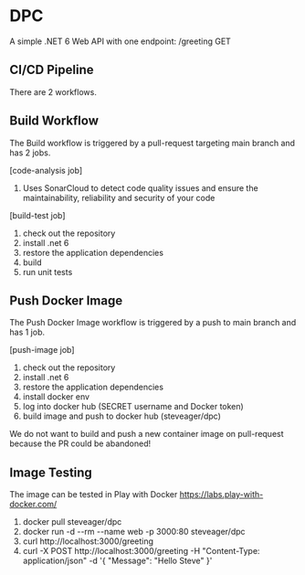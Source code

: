 # DPC
A simple .NET 6 Web API with one endpoint: /greeting GET

CI/CD Pipeline
--------------
There are 2 workflows.

Build Workflow
--------------
The Build workflow is triggered by a pull-request targeting main branch and has 2 jobs.

[code-analysis job]
1. Uses SonarCloud to detect code quality issues and ensure the maintainability, reliability and security of your code

[build-test job]
1. check out the repository
2. install .net 6
3. restore the application dependencies
4. build
5. run unit tests

Push Docker Image
-----------------
The Push Docker Image workflow is triggered by a push to main branch and has 1 job.

[push-image job]
1. check out the repository
2. install .net 6
3. restore the application dependencies
4. install docker env
5. log into docker hub (SECRET username and Docker token)
6. build image and push to docker hub (steveager/dpc)

We do not want to build and push a new container image on pull-request because the PR could be abandoned!

Image Testing
-------------
The image can be tested in Play with Docker https://labs.play-with-docker.com/

1. docker pull steveager/dpc
2. docker run -d --rm --name web -p 3000:80 steveager/dpc
3. curl http://localhost:3000/greeting
4. curl -X POST http://localhost:3000/greeting -H "Content-Type: application/json" -d '{ "Message": "Hello Steve" }'  
